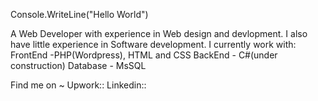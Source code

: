 Console.WriteLine("Hello World")

A Web Developer with experience in Web design and devlopment.
I also have little experience in Software development.
I currently work with:
FrontEnd -PHP(Wordpress), HTML and CSS
BackEnd - C#(under construction)
Database - MsSQL

Find me on ~
Upwork::
Linkedin::

